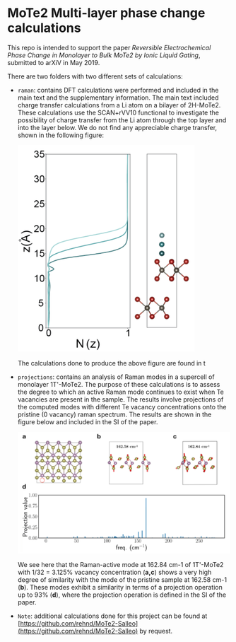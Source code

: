 # MoTe2 Multi-layer phase change calculations

This repo is intended to support the paper _Reversible Electrochemical
Phase Change in Monolayer to Bulk MoTe2 by Ionic Liquid Gating_,
submitted to arXiV in May 2019.

There are two folders with two different sets of calculations:

- `raman`: contains DFT calculations were performed and included in
  the main text and the supplementary information.  The main text
  included charge transfer calculations from a Li atom on a bilayer of
  2H-MoTe2. These calculations use the SCAN+rVV10 functional to
  investigate the possibility of charge transfer from the Li atom
  through the top layer and into the layer below. We do not find any
  appreciable charge transfer, shown in the following figure:

  <img src="lithiation/pics/Li-bilayer.png" width="400px"/>

  The calculations done to produce the above figure are found in t

- `projections`: contains an analysis of Raman modes in a supercell of
  monolayer 1T'-MoTe2. The purpose of these calculations is to assess
  the degree to which an active Raman mode continues to exist when Te
  vacancies are present in the sample.  The results involve
  projections of the computed modes with different Te vacancy
  concentrations onto the pristine (0 vacancy) raman spectrum. The
  results are shown in the figure below and included in the SI of the
  paper.
  
  <img src="projections/analysis/pics/sifigure.png" width="500px" />
  
  We see here that the Raman-active mode at 162.84 cm-1 of 1T'-MoTe2
  with 1/32 = 3.125% vacancy concentration (**a,c**) shows a very high
  degree of similarity with the mode of the pristine sample at 162.58
  cm-1 (**b**). These modes exhibit a similarity in terms of a
  projection operation up to 93% (**d**), where the projection
  operation is defined in the SI of the paper.
  
  
  
- `Note`: additional calculations done for this project can be found
  at
  [https://github.com/rehnd/MoTe2-Salleo](https://github.com/rehnd/MoTe2-Salleo) by
  request.
